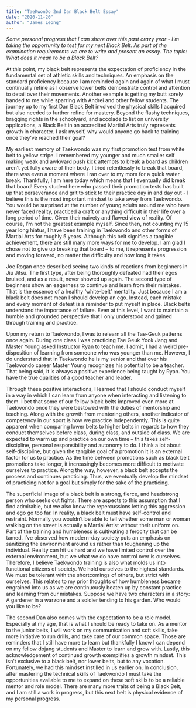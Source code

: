 ```yaml
---
title: "TaeKwonDo 2nd Dan Black Belt Essay"
date: "2020-11-20"
author: "James Leong"
---
```


_Some personal progress that I can share over this past crazy year - I'm taking the opportunity to test for my next Black Belt. As part of the examination requirements we are to write and present an essay. The topic: What does it mean to be a Black Belt?_

At this point, my black belt represents the expectation of proficiency in the fundamental set of athletic skills and techniques. An emphasis on the standard proficiency because I am reminded again and again of what I must continually refine as I observe lower belts demonstrate control and attention to detail over their movements. Another example is getting my butt sorely handed to me while sparring with Andrei and other fellow students. The journey up to my first Dan Black Belt involved the physical skills I acquired but also needed to further refine for mastery. Beyond the flashy techniques, bragging rights in the schoolyard, and accolade to list on university applications, a Black Belt in an accredited Martial Arts truly represents growth in character. I ask myself, why would anyone go back to training once they’ve reached their goal?

My earliest memory of Taekwondo was my first promotion test from white belt to yellow stripe. I remembered my younger and much smaller self making weak and awkward push kick attempts to break a board as children aren’t yet fully aware of their body. I tried relentlessly to break that board, there was even a moment where I ran over to my mom for a quick water break. Thankfully, I am here today which means that I eventually did break that board! Every student here who passed their promotion tests has built up that perseverance and grit to stick to their practice day in and day out - I believe this is the most important mindset to take away from Taekwondo. You would be surprised at the number of young adults around me who have never faced reality, practiced a craft or anything difficult in their life over a long period of time. Given their naivety and flawed view of reality. Of course, I’m not the greatest example myself. Since then, not counting my 15 year long hiatus, I have been training in Taekwondo and other forms of Martial Arts for roughly 5 years. Although this belt signifies a tangible achievement, there are still many more ways for me to develop. I am glad I chose not to give up breaking that board – to me, it represents progression and moving forward, no matter the difficulty and how long it takes.

Joe Rogan once described seeing two kinds of reactions from beginners in Jiu Jitsu. The first type, after being thoroughly defeated had their egos bruised, and as a result, never showed up again. The second type of beginners show an eagerness to continue and learn from their mistakes. That is the essence of a healthy ‘white-belt’ mentality. Just because I am a black belt does not mean I should develop an ego. Instead, each mistake and every moment of defeat is a reminder to put myself in place. Black belts understand the importance of failure. Even at this level, I want to maintain a humble and grounded perspective that I only understood and gained through training and practice.

Upon my return to Taekwondo, I was to relearn all the Tae-Geuk patterns once again. During one class I was practicing Tae Geuk Yook Jang and Master Young asked Instructor Ryan to teach me. I admit, I had a weird pre-disposition of learning from someone who was younger than me. However, I do understand that in Taekwondo he is my senior and that over his Taekwondo career Master Young recognizes his potential to be a teacher. That being said, it is always a positive experience being taught by Ryan. You have the true qualities of a good teacher and leader.

Through these positive interactions, I learned that I should conduct myself in a way in which I can learn from anyone when interacting and listening to them. I bet that some of our fellow black belts improved even more at Taekwondo once they were bestowed with the duties of mentorship and teaching. Along with the growth from mentoring others, another indicator of competency in our sport is how we practice independently. This is quite apparent when comparing lower belts to higher belts in regards to how they conduct themselves before class, during class, and outside of class. We are expected to warm up and practice on our own time – this takes self-discipline, personal responsibility and autonomy to do. I think a lot about self-discipline, but given the tangible goal of a promotion it is an external factor for us to practice. As the time between promotions such as black belt promotions take longer, it increasingly becomes more difficult to motivate ourselves to practice. Along the way, however, a black belt accepts the process and continues practicing. Thus, we eventually develop the mindset of practicing not for a goal but simply for the sake of the practicing.

The superficial image of a black belt is a strong, fierce, and headstrong person who seeks out fights. There are aspects to this assumption that I find admirable, but we also know the repercussions letting this aggression and ego go too far. In reality, a black belt must have self-control and restraint. Normally you wouldn’t be able to tell whether some man or woman walking on the street is actually a Martial Artist without their uniform on. Part of the training and humbleness is cultivating a ferocity that can be tamed. I’ve observed how modern-day society puts an emphasis on sanitizing the environment around us rather than toughening up the individual. Reality can hit us hard and we have limited control over the external environment, but we what we do have control over is ourselves. Therefore, I believe Taekwondo training is also what molds us into functional citizens of society. We hold ourselves to the highest standards. We must be tolerant with the shortcomings of others, but strict with ourselves. This relates to my prior thoughts of how humbleness became engrained into us as we are continuously beaten up by constant practice and learning from our mistakes. Suppose we have two characters in a story: A gardener in a warzone and a soldier tending to his garden. Who would you like to be?

The second Dan also comes with the expectation to be a role model. Especially at my age, that is what I should be ready to take on. As a mentor to the junior belts, I will work on my communication and soft skills, take more initiative to run drills, and take care of our common space. Those are reminders that I still have more to learn but thankfully I know I can depend on my fellow dojang students and Master to learn and grow with. Lastly, this acknowledgement of continued growth exemplifies a growth mindset. This isn’t exclusive to a black belt, nor lower belts, but to any vocation. Fortunately, we had this mindset instilled in us earlier on. In conclusion, after mastering the technical skills of Taekwondo I must take the opportunities available to me to expand on these soft skills to be a reliable mentor and role model. There are many more traits of being a Black Belt, and I am still a work in progress, but this next belt is physical evidence of my personal progress.
